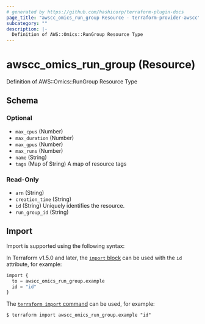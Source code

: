 ```yaml
---
# generated by https://github.com/hashicorp/terraform-plugin-docs
page_title: "awscc_omics_run_group Resource - terraform-provider-awscc"
subcategory: ""
description: |-
  Definition of AWS::Omics::RunGroup Resource Type
---
```


# awscc_omics_run_group (Resource)

Definition of AWS::Omics::RunGroup Resource Type



<!-- schema generated by tfplugindocs -->
## Schema

### Optional

- `max_cpus` (Number)
- `max_duration` (Number)
- `max_gpus` (Number)
- `max_runs` (Number)
- `name` (String)
- `tags` (Map of String) A map of resource tags

### Read-Only

- `arn` (String)
- `creation_time` (String)
- `id` (String) Uniquely identifies the resource.
- `run_group_id` (String)

## Import

Import is supported using the following syntax:

In Terraform v1.5.0 and later, the [`import` block](https://developer.hashicorp.com/terraform/language/import) can be used with the `id` attribute, for example:

```terraform
import {
  to = awscc_omics_run_group.example
  id = "id"
}
```

The [`terraform import` command](https://developer.hashicorp.com/terraform/cli/commands/import) can be used, for example:

```shell
$ terraform import awscc_omics_run_group.example "id"
```
